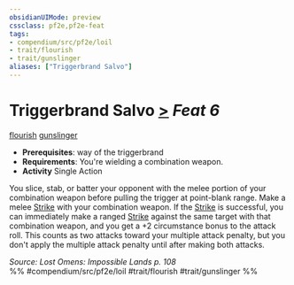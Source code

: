 ```yaml
---
obsidianUIMode: preview
cssclass: pf2e,pf2e-feat
tags:
- compendium/src/pf2e/loil
- trait/flourish
- trait/gunslinger
aliases: ["Triggerbrand Salvo"]
---
```

# Triggerbrand Salvo  [>](../../Rules/core-rulebook/chapter-9-playing-the-game.md#Actions "Single Action") *Feat 6*  
[flourish](../../Rules/traits/flourish.md)  [gunslinger](../../Rules/traits/gunslinger-g-g.md)  

- **Prerequisites**: way of the triggerbrand
- **Requirements**: You're wielding a combination weapon.
- **Activity** Single Action

You slice, stab, or batter your opponent with the melee portion of your combination weapon before pulling the trigger at point-blank range. Make a melee [Strike](../../Rules/actions/strike.md) with your combination weapon. If the [Strike](../../Rules/actions/strike.md) is successful, you can immediately make a ranged [Strike](../../Rules/actions/strike.md) against the same target with that combination weapon, and you get a +2 circumstance bonus to the attack roll. This counts as two attacks toward your multiple attack penalty, but you don't apply the multiple attack penalty until after making both attacks.

*Source: Lost Omens: Impossible Lands p. 108*  
%% #compendium/src/pf2e/loil #trait/flourish #trait/gunslinger %%